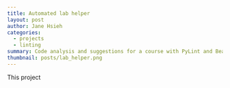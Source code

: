 ```yaml
---
title: Automated lab helper
layout: post
author: Jane Hsieh
categories:
  - projects
  - linting
summary: Code analysis and suggestions for a course with PyLint and Beautiful Soup
thumbnail: posts/lab_helper.png
---
```


This project
